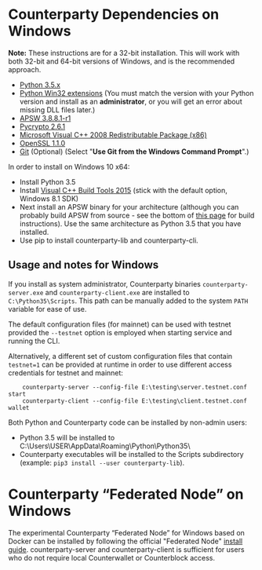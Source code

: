 # Counterparty Dependencies on Windows

**Note:** These instructions are for a 32-bit installation. This will work with
both 32-bit and 64-bit versions of Windows, and is the recommended approach.

- [Python 3.5.x](https://www.python.org/downloads/)
- [Python Win32 extensions](https://sourceforge.net/projects/pywin32/files/pywin32/Build%20220/) (You must match the version with your Python version and install as an **administrator**, or you will get an error about missing DLL files later.)
- [APSW 3.8.8.1-r1](https://github.com/rogerbinns/apsw/releases/download/3.8.8.1-r1/apsw-3.8.8.1-r1.win32-py3.4.exe)
- [Pycrypto 2.6.1](https://s3.amazonaws.com/counterparty-bootstrap/pycrypto-2.6.1.win32-py3.4.exe)
- [Microsoft Visual C++ 2008 Redistributable Package (x86)](http://www.microsoft.com/downloads/details.aspx?familyid=9B2DA534-3E03-4391-8A4D-074B9F2BC1BF)
- [OpenSSL 1.1.0](https://slproweb.com/download/Win32OpenSSL_Light-1_1_0.exe)
- [Git](http://git-scm.com/download/win) (Optional) (Select "**Use Git from the Windows Command Prompt**".) 

In order to install on Windows 10 x64:

- Install Python 3.5
- Install [Visual C++ Build Tools 2015](http://landinghub.visualstudio.com/visual-cpp-build-tools) (stick with the default option, Windows 8.1 SDK)
- Next install an APSW binary for your architecture (although you can probably build APSW from source - see the bottom of [this page](https://rogerbinns.github.io/apsw/download.html) for build instructions). Use the same architecture as Python 3.5 that you have installed. 
- Use pip to install counterparty-lib and counterparty-cli.

## Usage and notes for Windows

If you install as system administrator, Counterparty binaries `counterparty-server.exe` and `counterparty-client.exe` are installed to `C:\Python35\Scripts`. This path can be manually added to the system `PATH` variable for ease of use.

The default configuration files (for mainnet) can be used with testnet provided the `--testnet` option is employed when starting service and running the CLI. 

Alternatively, a different set of custom configuration files that contain `testnet=1` can be provided at runtime in order to use different access credentials for testnet and mainnet:

        counterparty-server --config-file E:\testing\server.testnet.conf start
        counterparty-client --config-file E:\testing\client.testnet.conf wallet

Both Python and Counterparty code can be installed by non-admin users:

* Python 3.5 will be installed to C:\Users\USER\AppData\Roaming\Python\Python35\
* Counterparty executables will be installed to the Scripts subdirectory (example: `pip3 install --user counterparty-lib`). 

# Counterparty “Federated Node” on Windows

The experimental Counterparty “Federated Node” for Windows based on Docker can be installed by following the official "Federated Node" [install guide](http://counterparty.io/docs/federated_node/). counterparty-server and counterparty-client is sufficient for users who do not require local Counterwallet or Counterblock access.

